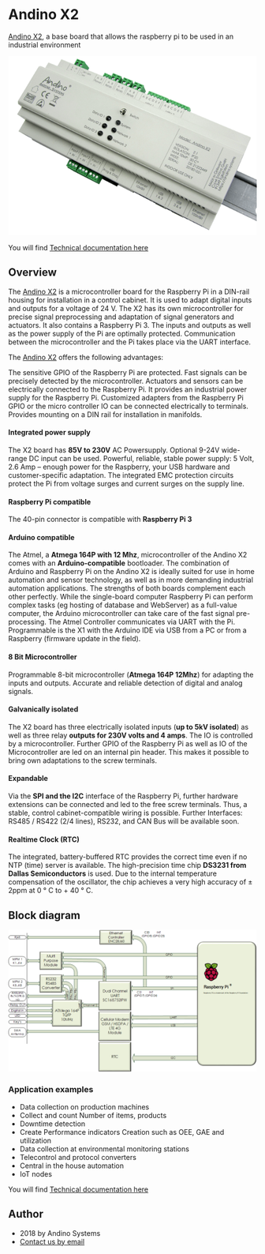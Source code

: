 Andino X2
==========

[Andino X2][1], a base board that allows the raspberry pi to be used in an industrial environment

![Andino X2 - Raspberry Pi on DIN Rail](andino-x2.png)

You will find [Technical documentation here](doc/) 

## Overview
The [Andino X2][1] is a microcontroller board for the Raspberry Pi in a DIN-rail housing for installation in a control cabinet. It is used to adapt digital inputs and outputs for a voltage of 24 V. The X2 has its own microcontroller for precise signal preprocessing and adaptation of signal generators and actuators. It also contains a Raspberry Pi 3. The inputs and outputs as well as the power supply of the Pi are optimally protected. Communication between the microcontroller and the Pi takes place via the UART interface.

The [Andino X2][1] offers the following advantages:

The sensitive GPIO of the Raspberry Pi are protected. Fast signals can be precisely detected by the microcontroller. Actuators and sensors can be electrically connected to the Raspberry Pi. It provides an industrial power supply for the Raspberry Pi. Customized adapters from the Raspberry Pi GPIO or the micro controller IO can be connected electrically to terminals. Provides mounting on a DIN rail for installation in manifolds.

#### Integrated power supply 
The X2 board has **85V to 230V** AC Powersupply. Optional 9-24V wide-range DC input can be used. 
Powerful, reliable, stable power supply: 5 Volt, 2.6 Amp – enough power for the Raspberry, your USB hardware and customer-specific adaptation. The integrated EMC protection circuits protect the Pi from voltage surges and current surges on the supply line.

#### Raspberry Pi compatible 
The 40-pin connector is compatible with **Raspberry Pi 3**

#### Arduino compatible 
The Atmel, a **Atmega 164P with 12 Mhz**, microcontroller of the Andino X2 comes with an **Arduino-compatible** bootloader. The combination of Arduino and Raspberry Pi on the Andino X2 is ideally suited for use in home automation and sensor technology, as well as in more demanding industrial automation applications. The strengths of both boards complement each other perfectly. While the single-board computer Raspberry Pi can perform complex tasks (eg hosting of database and WebServer) as a full-value computer, the Arduino microcontroller can take care of the fast signal pre-processing. The Atmel Controller communicates via UART with the Pi. Programmable is the X1 with the Arduino IDE via USB from a PC or from a Raspberry (firmware update in the field).

#### 8 Bit Microcontroller 
Programmable 8-bit microcontroller (**Atmega 164P 12Mhz**) for adapting the inputs and outputs. Accurate and reliable detection of digital and analog signals.

#### Galvanically isolated 
The X2 board has three electrically isolated inputs (**up to 5kV isolated**) as well as three relay **outputs for 230V volts and 4 amps**. The IO is controlled by a microcontroller. Further GPIO of the Raspberry Pi as well as IO of the Microcontroller are led on an internal pin header. This makes it possible to bring own adaptations to the screw terminals.

#### Expandable
Via the **SPI and the I2C** interface of the Raspberry Pi, further hardware extensions can be connected and led to the free screw terminals. Thus, a stable, control cabinet-compatible wiring is possible. Further Interfaces: RS485 / RS422 (2/4 lines), RS232, and CAN Bus will be available soon.

#### Realtime Clock (RTC)
The integrated, battery-buffered RTC provides the correct time even if no NTP (time) server is available. The high-precision time chip **DS3231 from Dallas Semiconductors** is used. Due to the internal temperature compensation of the oscillator, the chip achieves a very high accuracy of ± 2ppm at 0 ° C to + 40 ° C.

## Block diagram
![Andino X2 - Raspberry Pi on DIN Rail - Block diagram](block-diagram-andino-x2.png)

### Application examples
* Data collection on production machines
* Collect and count Number of items, products
* Downtime detection
* Create Performance indicators Creation such as OEE, GAE and utilization
* Data collection at environmental monitoring stations
* Telecontrol and protocol converters
* Central in the house automation
* IoT nodes


You will find [Technical documentation here](doc/) 

Author
-----

* 2018 by Andino Systems
* [Contact us by email](mailto:info@andino.systems)

[1]:https://andino.systems/andino-x2/

